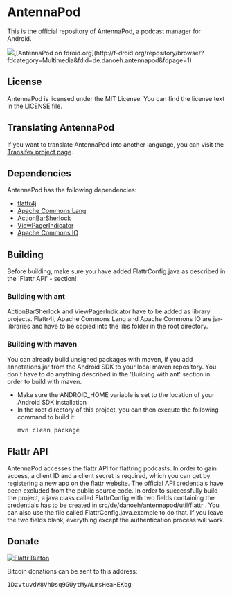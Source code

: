 # AntennaPod

This is the official repository of AntennaPod, a podcast manager for Android.


<a href="https://play.google.com/store/apps/details?id=de.danoeh.antennapod" alt="Download from Google Play">
  <img src="http://www.android.com/images/brand/android_app_on_play_large.png">
</a>
[AntennaPod on fdroid.org](http://f-droid.org/repository/browse/?fdcategory=Multimedia&fdid=de.danoeh.antennapod&fdpage=1)

## License

AntennaPod is licensed under the MIT License. You can find the license text in the LICENSE file.

## Translating AntennaPod
If you want to translate AntennaPod into another language, you can visit the [Transifex project page](https://www.transifex.com/projects/p/antennapod/).


## Dependencies

AntennaPod has the following dependencies:

- [flattr4j](http://www.shredzone.org/projects/flattr4j/files)
- [Apache Commons Lang](http://commons.apache.org/lang/download_lang.cgi)
- [ActionBarSherlock](https://github.com/JakeWharton/ActionBarSherlock)
- [ViewPagerIndicator](https://github.com/JakeWharton/Android-ViewPagerIndicator)
- [Apache Commons IO](http://commons.apache.org/io/download_io.cgi)

## Building

Before building, make sure you have added FlattrConfig.java as described in the 'Flattr API' - section!

### Building with ant

ActionBarSherlock and ViewPagerIndicator have to be added as library projects. Flattr4j, Apache Commons Lang and Apache Commons IO are jar-libraries and have to be copied into the libs folder in the root directory. 

### Building with maven

You can already build unsigned packages with maven, if you add annotations.jar from the Android SDK to your local maven repository. You don't have to do anything described in the 'Building with ant' section in order to build with maven.

- Make sure the ANDROID_HOME variable is set to the location of your Android SDK installation
- In the root directory of this project, you can then execute the following command to build it:	
	<pre>mvn clean package</pre>

## Flattr API

AntennaPod accesses the flattr API for flattring podcasts. In order to gain access, a client ID and a client secret is required, which you can get by registering a new app on the flattr website. The official API credentials have been excluded from the public source code.
In order to successfully build the project, a java class called FlattrConfig with two fields containing the credentials has to be created in src/de/danoeh/antennapod/util/flattr . You can also use the file called FlattrConfig.java.example to do that. If you leave the two fields blank, everything except the authentication process will work.

## Donate

[![Flattr Button](http://api.flattr.com/button/button-static-50x60.png "Flattr This!")](https://flattr.com/thing/745609/Antennapod "AntennaPod")

Bitcoin donations can be sent to this address: <pre>1DzvtuvdW8VhDsq9GUytMyALmsHeaHEKbg</pre>


